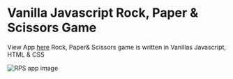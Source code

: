 <h1>Vanilla Javascript Rock, Paper & Scissors Game</h1>
View App <a href="">here</a>
Rock, Paper& Scissors game is written in Vanillas Javascript, HTML & CSS


![RPS app image](https://user-images.githubusercontent.com/13443788/90901650-3c561f80-e399-11ea-836b-8564d0cade6a.JPG)
